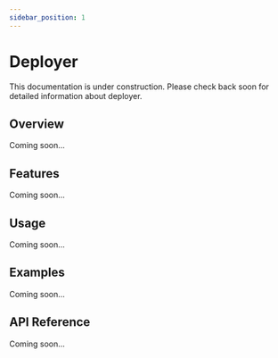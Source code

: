 ```yaml
---
sidebar_position: 1
---
```


# Deployer

This documentation is under construction. Please check back soon for detailed information about deployer.

## Overview

Coming soon...

## Features

Coming soon...

## Usage

Coming soon...

## Examples

Coming soon...

## API Reference

Coming soon...
